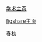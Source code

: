 [学术主页](https://www.researchgate.net/profile/Jiayao-Zheng "Researchgate")

[figshare主页](https://figshare.com/authors/Nick/18343002)

[春秋](https://github.com/3140101603/hello-world/blob/master/README.md)
